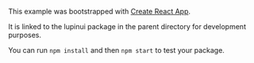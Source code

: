 This example was bootstrapped with [Create React App](https://github.com/facebook/create-react-app).

It is linked to the lupinui package in the parent directory for development purposes.

You can run `npm install` and then `npm start` to test your package.
